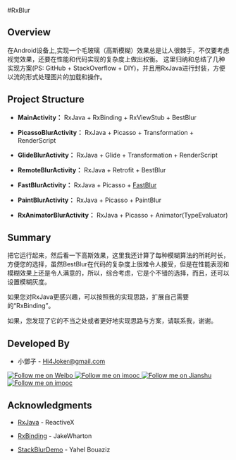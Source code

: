 #RxBlur

**Overview**
-----------------
在Android设备上,实现一个毛玻璃（高斯模糊）效果总是让人很棘手，不仅要考虑视觉效果，还要在性能和代码实现的复杂度上做出权衡。
这里归纳和总结了几种实现方案(PS: GitHub + StackOverflow + DIY)，并且用RxJava进行封装，方便以流的形式处理图片的加载和操作。


**Project Structure**
-----------------

- **MainActivity：** RxJava + RxBinding + RxViewStub + BestBlur

- **PicassoBlurActivity：** RxJava + Picasso + Transformation + RenderScript

- **GlideBlurActivity：** RxJava + Glide + Transformation + RenderScript

- **RemoteBlurActivity：** RxJava + Retrofit + BestBlur

- **FastBlurActivity：** RxJava + Picasso + [FastBlur](http://www.quasimondo.com/StackBlurForCanvas/StackBlurDemo.html)

- **PaintBlurActivity：** RxJava + Picasso + PaintBlur

- **RxAnimatorBlurActivity：** RxJava + Picasso + Animator(TypeEvaluator)



**Summary**
-----------------

把它运行起来，然后看一下高斯效果，这里我还计算了每种模糊算法的所耗时长，方便您的选择，虽然BestBlur在代码的复杂度上很难令人接受，但是在性能表现和模糊效果上还是令人满意的，所以，综合考虑，它是个不错的选择，而且，还可以设置模糊灰度。

如果您对RxJava更感兴趣，可以按照我的实现思路，扩展自己需要的“RxBinding”。

如果，您发现了它的不当之处或者更好地实现思路与方案，请联系我，谢谢。

**Developed By**
-----------------

- 小鄧子 - Hi4Joker@gmail.com

<a href="http://weibo.com/5367097592/profile?rightmod=1&wvr=6&mod=personinfo">
  <img alt="Follow me on Weibo" src="http://upload-images.jianshu.io/upload_images/268450-9901d0b9db107f35.png?imageMogr2/auto-orient/strip%7CimageView2/2/w/1240" />
</a>

<a href="http://chuantu.biz/t2/18/1446906962x-1376440133.png">
  <img alt="Follow me on imooc" src="http://upload-images.jianshu.io/upload_images/268450-c8fc062b6dfcb8fc.png?imageMogr2/auto-orient/strip%7CimageView2/2/w/1240" />
</a>

<a href="http://www.jianshu.com/users/df40282480b4/latest_articles">
  <img alt="Follow me on Jianshu" src="http://upload-images.jianshu.io/upload_images/268450-8bd87b592ae0cacd.png?imageMogr2/auto-orient/strip%7CimageView2/2/w/1240" />
</a>

<a href="http://www.imooc.com/myclub/myquestion/t/ques">
  <img alt="Follow me on imooc" src="http://upload-images.jianshu.io/upload_images/268450-c5ee5ee33332629f.png?imageMogr2/auto-orient/strip%7CimageView2/2/w/1240" />
</a>

**Acknowledgments**
-----------------

- [RxJava](https://github.com/ReactiveX/RxJava) - ReactiveX

- [RxBinding](https://github.com/JakeWharton/RxBinding) - JakeWharton

- [StackBlurDemo](http://www.quasimondo.com/StackBlurForCanvas/StackBlurDemo.html) - Yahel Bouaziz
